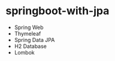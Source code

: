 # springboot-with-jpa
- Spring Web    
- Thymeleaf    
- Spring Data JPA    
- H2 Database    
- Lombok    

